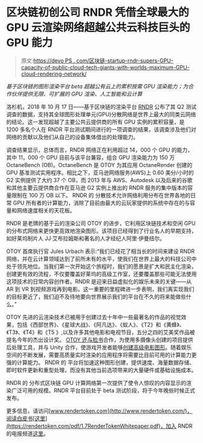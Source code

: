 # 区块链初创公司 RNDR 凭借全球最大的 GPU 云渲染网络超越公共云科技巨头的 GPU 能力

> 原文:[https://devo PS . com/区块链-startup-rndr-supers-GPU-capacity-of-public-cloud-tech-giants-with-worlds-maximum-GPU-cloud-rendering-network/](https://devops.com/blockchain-startup-rndr-surpasses-gpu-capacity-of-public-cloud-tech-giants-with-worlds-largest-gpu-cloud-rendering-network/)

*基于区块链的图形渲染平台 beta 超越公有云上的累积按需 GPU 渲染能力；为合作伙伴提供无限、可扩展的 GPU 渲染、人工智能和云计算*

洛杉机，2018 年 10 月 17 日——基于区块链的渲染平台 [RNDR](https://rendertoken.com/) 公布了其 Q2 测试调查的数据，支持其全球图形处理单元(GPU)分散网络是世界上最大的同类云网络的结论。这一发现超越了主要公共云提供商的所有 GPU 实例的累积容量，是 1200 多名个人在 RNDR 平台测试期间进行的一项调查的结果，该调查涉及他们对网络的贡献以及他们从自己的设备集体借出的处理能力。

调查结果显示，总体而言，RNDR 网络正在利用超过 14，000 个 GPU 的能力，其中 11，000 个 GPU 目前与该平台兼容，组合 GPU 渲染能力为 150 万 OctaneBench (OB)。OctaneBench 是 OTOY 为其应用 OctaneRender 创建的 GPU 基准测试实用程序。相比之下，亚马逊网络服务(AWS)上 0.60 美分/小时的 G2 实例提供了大约 37 个 OB，而 2013 年与 AWS、Autodesk 以及后来的谷歌和其他主要云提供商合作在亚马逊 G2 实例上推出的 RNDR 服务的集中版本的容量限制在 100 万 OB 以下。 RNDR 的 分散技术允许网络利用分布在世界各地的日常 GPU 所有者的计算能力，消除了目前由最大的云玩家提供的系统中存在的与容量和网络速度相关的天花板。

RNDR 是老牌的基于云的渲染公司 OTOY 的进步，它利用区块链技术和空闲 GPU 的分布式网络来更快更高效地渲染图形。该项目已经得到了行业名人的早期支持，如好莱坞制片人 JJ·艾布拉姆斯和著名的人才经纪人阿里·伊曼纽尔。

OTOY 首席执行官 Jules Urbach 表示:“我们已经花了相当长的时间来建设 RNDR 网络，并在云计算领域达到了前所未有的水平，使我们在世界上最大的科技公司中处于领先地位。当我们第一次开始这个旅程时，我们的愿景是扩大和民主化渲染，创建更有效的流程，不仅要覆盖好莱坞的高级工作室，还要覆盖那些可能无法使用这项技术的日常内容创作者。RNDR 是迎来日益虚拟化的娱乐未来的关键——从 AR 到 VR 到视频游戏再到电影。这一重要的里程碑进一步表明，我们离实现我们的目标更近了，我们迫不及待地要向世界展示我们的平台在不久的将来能做些什么。”

OTOY 先进的云渲染技术已被用于创建过去十年中一些最著名的作品的视觉效果，包括《西部世界》、《星球大战》、《阿凡达》、《蚁人》、《T2》和《黄蜂》、《T3》、《T4》和《T5 》,以及许多其他电影和电视节目，五分之四的艾美奖作品被提名今年的杰出设计奖。 [OTOY 还与脸书](https://www.youtube.com/watch?v=LnY3JKf4Rn0)合作，为使用多摄像头创建的项目提供后处理工具，并与 Unity 合作，使游戏开发者能够[创建高级电影图形](https://unity3d.com/partners/otoy/octanerender)。随着娱乐空间的不断发展，需要高质量实时渲染的应用程序将需要比目前可用的计算能力更强的计算能力。 RNDR 的 平台将加速这种图形创建，提供速度、海量数据存储、即时软件更新和重型处理，而没有其他当前选项带来的大量硬件或基础设施成本。

RNDR 的 分布式区块链 GPU 计算网络第一次提供了使令人惊叹的内容显示的渲染广泛可用的规模。RNDR 平台目前处于 beta 测试阶段，将于今年晚些时候正式发布。

更多信息，请访问[www.rendertoken.com](http://www.rendertoken.com/)，阅读白皮书[这里](https://rendertoken.com/pdf/1.7RenderTokenWhitepaper.pdf)，加入 RNDR 的电报频道[这里](https://web.telegram.org/#/im?p=@rendertoken)。